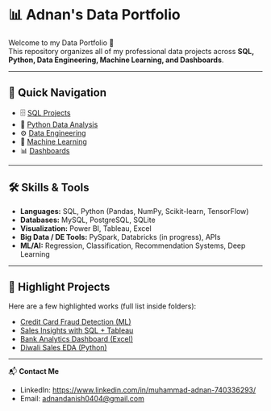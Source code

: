 # 📊 Adnan's Data Portfolio

Welcome to my Data Portfolio 👋  
This repository organizes all of my professional data projects across **SQL, Python, Data Engineering, Machine Learning, and Dashboards**.  

---

## 🔗 Quick Navigation

- 🗄️ [SQL Projects](./SQL_Projects)
- 🐍 [Python Data Analysis](./Python_Data_Analysis)
- ⚙️ [Data Engineering](./Data_Engineering)
- 🤖 [Machine Learning](./Machine_Learning)
- 📊 [Dashboards](./Dashboards)

---

## 🛠️ Skills & Tools
- **Languages:** SQL, Python (Pandas, NumPy, Scikit-learn, TensorFlow)
- **Databases:** MySQL, PostgreSQL, SQLite
- **Visualization:** Power BI, Tableau, Excel
- **Big Data / DE Tools:** PySpark, Databricks (in progress), APIs
- **ML/AI:** Regression, Classification, Recommendation Systems, Deep Learning

---

## 🌟 Highlight Projects
Here are a few highlighted works (full list inside folders):

- [Credit Card Fraud Detection (ML)](https://github.com/Adnan040404/Credit-Card-Fraud-Detection)  
- [Sales Insights with SQL + Tableau](https://github.com/Adnan040404/Sale-Insights-Data-Analysis-using-SQL-and-Tableau)  
- [Bank Analytics Dashboard (Excel)](https://github.com/Adnan040404/Bank_Analytics_Dashboard)  
- [Diwali Sales EDA (Python)](https://github.com/Adnan040404/Diwali-Sales-Analysis)  

---

📬 **Contact Me**  
- LinkedIn: https://www.linkedin.com/in/muhammad-adnan-740336293/
- Email: adnandanish0404@gmail.com
